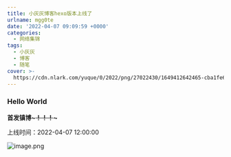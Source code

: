```yaml
---
title: 小灰灰博客hexo版本上线了
urlname: mgg0te
date: '2022-04-07 09:09:59 +0000'
categories:
  - 网络集锦
tags:
  - 小灰灰
  - 博客
  - 随笔
cover: >-
  https://cdn.nlark.com/yuque/0/2022/png/27022430/1649412642465-cba1fe67-6bcd-4869-82b3-115486a6eb3a.png#clientId=u7f87a94d-b3a6-4&crop=0&crop=0&crop=1&crop=1&from=paste&id=u05c878ee&margin=%5Bobject%20Object%5D&name=image.png&originHeight=351&originWidth=657&originalType=url%E2%88%B6=1&rotation=0&showTitle=false&size=83954&status=done&style=none&taskId=u8cbb1d27-73c6-4361-91bd-d6f58bc7509&title=
---
```


### Hello World

**首发镇博~~~！！！~~~**

上线时间：2022-04-07 12:00:00

![image.png](https://cdn.nlark.com/yuque/0/2022/png/27022430/1649412642465-cba1fe67-6bcd-4869-82b3-115486a6eb3a.png#clientId=u7f87a94d-b3a6-4&crop=0&crop=0&crop=1&crop=1&from=paste&id=u05c878ee&margin=%5Bobject%20Object%5D&name=image.png&originHeight=351&originWidth=657&originalType=url∶=1&rotation=0&showTitle=false&size=83954&status=done&style=none&taskId=u8cbb1d27-73c6-4361-91bd-d6f58bc7509&title=)
